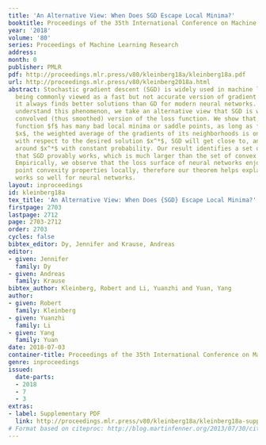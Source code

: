 ```yaml
---
title: 'An Alternative View: When Does SGD Escape Local Minima?'
booktitle: Proceedings of the 35th International Conference on Machine Learning
year: '2018'
volume: '80'
series: Proceedings of Machine Learning Research
address: 
month: 0
publisher: PMLR
pdf: http://proceedings.mlr.press/v80/kleinberg18a/kleinberg18a.pdf
url: http://proceedings.mlr.press/v80/kleinberg2018a.html
abstract: Stochastic gradient descent (SGD) is widely used in machine learning. Although
  being commonly viewed as a fast but not accurate version of gradient descent (GD),
  it always finds better solutions than GD for modern neural networks. In order to
  understand this phenomenon, we take an alternative view that SGD is working on the
  convolved (thus smoothed) version of the loss function. We show that, even if the
  function $f$ has many bad local minima or saddle points, as long as for every point
  $x$, the weighted average of the gradients of its neighborhoods is one point convex
  with respect to the desired solution $x^*$, SGD will get close to, and then stay
  around $x^*$ with constant probability. Our result identifies a set of functions
  that SGD provably works, which is much larger than the set of convex functions.
  Empirically, we observe that the loss surface of neural networks enjoys nice one
  point convexity properties locally, therefore our theorem helps explain why SGD
  works so well for neural networks.
layout: inproceedings
id: kleinberg18a
tex_title: 'An Alternative View: When Does {SGD} Escape Local Minima?'
firstpage: 2703
lastpage: 2712
page: 2703-2712
order: 2703
cycles: false
bibtex_editor: Dy, Jennifer and Krause, Andreas
editor:
- given: Jennifer
  family: Dy
- given: Andreas
  family: Krause
bibtex_author: Kleinberg, Robert and Li, Yuanzhi and Yuan, Yang
author:
- given: Robert
  family: Kleinberg
- given: Yuanzhi
  family: Li
- given: Yang
  family: Yuan
date: 2018-07-03
container-title: Proceedings of the 35th International Conference on Machine Learning
genre: inproceedings
issued:
  date-parts:
  - 2018
  - 7
  - 3
extras:
- label: Supplementary PDF
  link: http://proceedings.mlr.press/v80/kleinberg18a/kleinberg18a-supp.pdf
# Format based on citeproc: http://blog.martinfenner.org/2013/07/30/citeproc-yaml-for-bibliographies/
---
```

